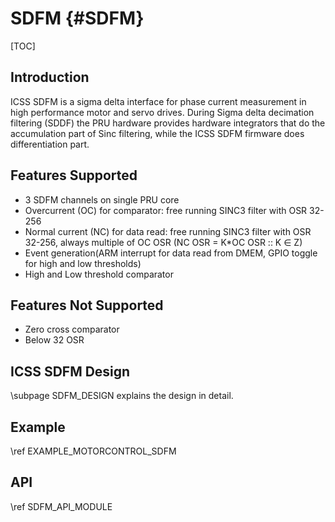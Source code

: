 # SDFM {#SDFM}

[TOC]

## Introduction
ICSS SDFM is a sigma delta interface for phase current measurement in high performance motor and servo drives. During Sigma delta decimation filtering (SDDF) the PRU hardware provides hardware integrators that do the accumulation part of Sinc filtering, while the ICSS SDFM firmware does differentiation part.

## Features Supported
 - 3 SDFM channels on single PRU core
 - Overcurrent (OC) for comparator: free running SINC3 filter with OSR 32-256
 - Normal current (NC) for data read: free running SINC3 filter with OSR 32-256, always multiple of OC OSR (NC OSR = K*OC OSR :: K ∈ Z)
 - Event generation(ARM interrupt for data read from DMEM, GPIO toggle for high and low thresholds)
 - High and Low threshold comparator

## Features Not Supported
- Zero cross comparator
- Below 32 OSR


## ICSS SDFM Design
\subpage SDFM_DESIGN explains the design in detail.

## Example
\ref EXAMPLE_MOTORCONTROL_SDFM

## API
\ref SDFM_API_MODULE
